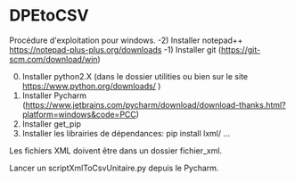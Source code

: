 # DPEtoCSV

Procédure d'exploitation pour windows.
-2) Installer notepad++ https://notepad-plus-plus.org/downloads
-1) Installer git (https://git-scm.com/download/win)

0) Installer python2.X (dans le dossier utilities ou bien sur le site https://www.python.org/downloads/ )
1) Installer Pycharm (https://www.jetbrains.com/pycharm/download/download-thanks.html?platform=windows&code=PCC)
2) Installer get_pip
3) Installer les librairies de dépendances: pip install lxml/ ...

Les fichiers XML doivent être dans un dossier fichier_xml.

Lancer un scriptXmlToCsvUnitaire.py depuis le Pycharm.
